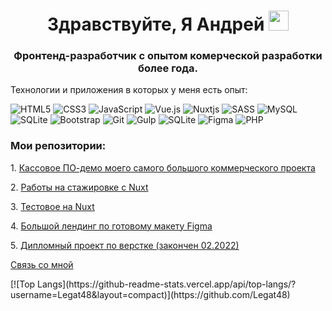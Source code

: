<h1 align="center">Здравствуйте, Я Андрей
<img src="https://github.com/blackcater/blackcater/raw/main/images/Hi.gif" height="32"/></h1>
<h3 align="center">Фронтенд-разработчик с опытом комерческой разработки более года.</h3>
<p>
  Технологии и приложения в которых у меня есть опыт:
</p>

<span>![HTML5](https://img.shields.io/badge/html5-%23E34F26.svg?style=for-the-badge&logo=html5&logoColor=white)</span>  <span>![CSS3](https://img.shields.io/badge/css3-%231572B6.svg?style=for-the-badge&logo=css3&logoColor=white)</span>  <span>![JavaScript](https://img.shields.io/badge/javascript-%23323330.svg?style=for-the-badge&logo=javascript&logoColor=%23F7DF1E)</span>  <span>![Vue.js](https://img.shields.io/badge/vuejs-%2335495e.svg?style=for-the-badge&logo=vuedotjs&logoColor=%234FC08D)</span>  <span></span>  <span>![Nuxtjs](https://img.shields.io/badge/Nuxt-002E3B?style=for-the-badge&logo=nuxtdotjs&logoColor=#00DC82)</span>  <span>![SASS](https://img.shields.io/badge/SASS-hotpink.svg?style=for-the-badge&logo=SASS&logoColor=white)</span>  <span>![MySQL](https://img.shields.io/badge/mysql-%2300f.svg?style=for-the-badge&logo=mysql&logoColor=white)</span> <span>![SQLite](https://img.shields.io/badge/sqlite-%2307405e.svg?style=for-the-badge&logo=sqlite&logoColor=white)</span> <span>![Bootstrap](https://img.shields.io/badge/bootstrap-%23563D7C.svg?style=for-the-badge&logo=bootstrap&logoColor=white)</span> <span>![Git](https://img.shields.io/badge/git-%23F05033.svg?style=for-the-badge&logo=git&logoColor=white)</span>  <span>![Gulp](https://img.shields.io/badge/GULP-%23CF4647.svg?style=for-the-badge&logo=gulp&logoColor=white)</span>  <span>![SQLite](https://img.shields.io/badge/sqlite-%2307405e.svg?style=for-the-badge&logo=sqlite&logoColor=white)</span> <span>![Figma](https://img.shields.io/badge/figma-%23F24E1E.svg?style=for-the-badge&logo=figma&logoColor=white)</span>  <span>![PHP](https://img.shields.io/badge/php-%23777BB4.svg?style=for-the-badge&logo=php&logoColor=white)</span>

<h3>Мои репозитории:</h3>
<p>1. <a href="https://github.com/Legat48/my-cashbox" target="_blank">Кассовое ПО-демо моего самого большого коммерческого проекта</a></p>
<p>2. <a href="https://github.com/Legat48/internship" target="_blank">Работы на стажировке с Nuxt</a></p>
<p>3. <a href="https://github.com/Legat48/testNuxt" target="_blank">Тестовое на Nuxt</a></p>
<p>4. <a href="https://github.com/Legat48/layout_CW" target="_blank">Большой лендинг по готовому макету Figma</a></p>
<p>5. <a href="https://github.com/Legat48/layout-diploma" target="_blank">Дипломный проект по верстке (закончен 02.2022)</a></p>

<p><a href="https://t.me/legat_lp" target="_blank">Связь со мной</a></p>
[![Top Langs](https://github-readme-stats.vercel.app/api/top-langs/?username=Legat48&layout=compact)](https://github.com/Legat48)

